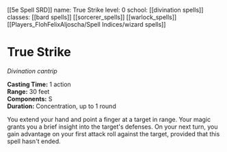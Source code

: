 [[5e Spell SRD]]
name: True Strike
level: 0
school: [[divination spells]]
classes: [[bard spells]]
         [[sorcerer_spells]]
         [[warlock_spells]]
         [[Players_FlohFelixAljoscha/Spell Indices/wizard spells]]

# True Strike 
_Divination cantrip_ 

**Casting Time:** 1 action    
**Range:** 30 feet    
**Components:** S    
**Duration:** Concentration, up to 1 round 

You extend your hand and point a finger at a target in range. Your magic grants you a brief insight into the target's defenses. On your next turn, you gain advantage on your first attack roll against the target, provided that this spell hasn't ended.